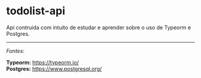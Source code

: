 # todolist-api

Api contruida com intuíto de estudar e aprender sobre o uso de Typeorm e Postgres.

<hr />

*Fontes:*

**Typeorm:** <a target="_blank" href="https://typeorm.io/#/">https://typeorm.io/<a/>
  <br />
**Postgres:** <a target="_blank" href="https://www.postgresql.org/">https://www.postgresql.org/<a/>
